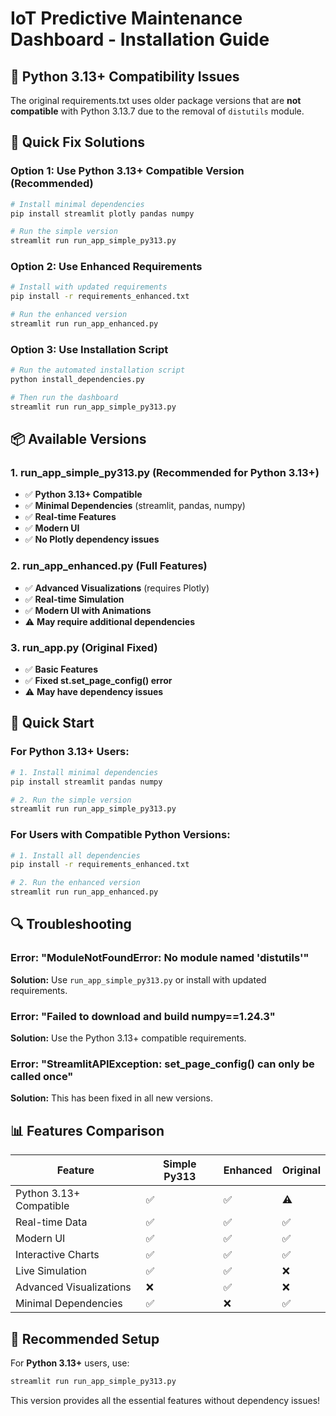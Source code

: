 # IoT Predictive Maintenance Dashboard - Installation Guide

## 🐍 Python 3.13+ Compatibility Issues

The original requirements.txt uses older package versions that are **not compatible** with Python 3.13.7 due to the removal of `distutils` module.

## 🔧 Quick Fix Solutions

### Option 1: Use Python 3.13+ Compatible Version (Recommended)

```bash
# Install minimal dependencies
pip install streamlit plotly pandas numpy

# Run the simple version
streamlit run run_app_simple_py313.py
```

### Option 2: Use Enhanced Requirements

```bash
# Install with updated requirements
pip install -r requirements_enhanced.txt

# Run the enhanced version
streamlit run run_app_enhanced.py
```

### Option 3: Use Installation Script

```bash
# Run the automated installation script
python install_dependencies.py

# Then run the dashboard
streamlit run run_app_simple_py313.py
```

## 📦 Available Versions

### 1. **run_app_simple_py313.py** (Recommended for Python 3.13+)
- ✅ **Python 3.13+ Compatible**
- ✅ **Minimal Dependencies** (streamlit, pandas, numpy)
- ✅ **Real-time Features**
- ✅ **Modern UI**
- ✅ **No Plotly dependency issues**

### 2. **run_app_enhanced.py** (Full Features)
- ✅ **Advanced Visualizations** (requires Plotly)
- ✅ **Real-time Simulation**
- ✅ **Modern UI with Animations**
- ⚠️ **May require additional dependencies**

### 3. **run_app.py** (Original Fixed)
- ✅ **Basic Features**
- ✅ **Fixed st.set_page_config() error**
- ⚠️ **May have dependency issues**

## 🚀 Quick Start

### For Python 3.13+ Users:

```bash
# 1. Install minimal dependencies
pip install streamlit pandas numpy

# 2. Run the simple version
streamlit run run_app_simple_py313.py
```

### For Users with Compatible Python Versions:

```bash
# 1. Install all dependencies
pip install -r requirements_enhanced.txt

# 2. Run the enhanced version
streamlit run run_app_enhanced.py
```

## 🔍 Troubleshooting

### Error: "ModuleNotFoundError: No module named 'distutils'"
**Solution:** Use `run_app_simple_py313.py` or install with updated requirements.

### Error: "Failed to download and build numpy==1.24.3"
**Solution:** Use the Python 3.13+ compatible requirements.

### Error: "StreamlitAPIException: set_page_config() can only be called once"
**Solution:** This has been fixed in all new versions.

## 📊 Features Comparison

| Feature | Simple Py313 | Enhanced | Original |
|---------|---------------|----------|----------|
| Python 3.13+ Compatible | ✅ | ✅ | ⚠️ |
| Real-time Data | ✅ | ✅ | ✅ |
| Modern UI | ✅ | ✅ | ✅ |
| Interactive Charts | ✅ | ✅ | ✅ |
| Live Simulation | ✅ | ✅ | ❌ |
| Advanced Visualizations | ❌ | ✅ | ❌ |
| Minimal Dependencies | ✅ | ❌ | ✅ |

## 🎯 Recommended Setup

For **Python 3.13+** users, use:
```bash
streamlit run run_app_simple_py313.py
```

This version provides all the essential features without dependency issues!
